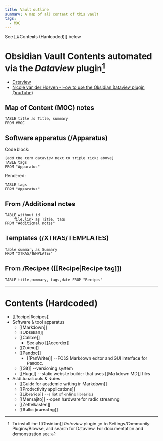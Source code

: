 ```yaml
---
title: Vault outline 
summary: A map of all content of this vault 
tags: 
  - MOC
---
```


See [[#Contents (Hardcoded)]] below. 

# Obsidian Vault Contents automated via the *Dataview* plugin[^dataview]

[^dataview]:  To install the [[Obsidian]] *Dataview* plugin go to Settings/Community Plugins/Browse, and search for Dataview. For documentation and demonstration see: 
- [Dataview](https://blacksmithgu.github.io/obsidian-dataview/)
- [Nicole van der Hoeven - How to use the Obsidian Dataview plugin (YouTube)](https://www.youtube.com/watch?v=JTObSymEvWA)

## Map of Content (MOC) notes 

```dataview
TABLE title as Title, summary
FROM #MOC 
```

## Software apparatus  (/Apparatus)
Code block: 
``` 
[add the term dataview next to triple ticks above]
TABLE tags
FROM "Apparatus"
```

Rendered: 

```dataview 
TABLE tags
FROM "Apparatus"
```

## From /Additional notes 

```dataview 
TABLE without id
	file.link as Title, tags
FROM "Additional notes"
```
## Templates (/XTRAS/TEMPLATES)
```dataview 
Table summary as Summary
FROM "XTRAS/TEMPLATES"
```

## From /Recipes ([[Recipe|Recipe tag]])

```dataview 
TABLE title,summary, tags,date FROM "Recipes"
```

--- 


# Contents (Hardcoded)
- [[Recipe|Recipes]]
- Software & tool apparatus:  
	- [[Markdown]]
	- [[Obsidian]]
	- [[Calibre]]
		- See also [[Accorder]]
	- [[Zotero]]
	- [[Pandoc]]
		- [[PanWriter]] --FOSS Markdown editor and GUI interface for Pandoc. 
	- [[Git]] --versioning system
	- [[Hugo]] --static website builder that uses [[Markdown|MD]] files 
- Additional tools & Notes 
	- [[Guide for academic writing in Markdown]]
	- [[Productivity applications]]
	- [[Libraries]] --a list of online libraries
	- [[Mensajito]] --open hardware for radio streaming
	- [[Zettelkasten]]
	- [[Bullet journaling]]
